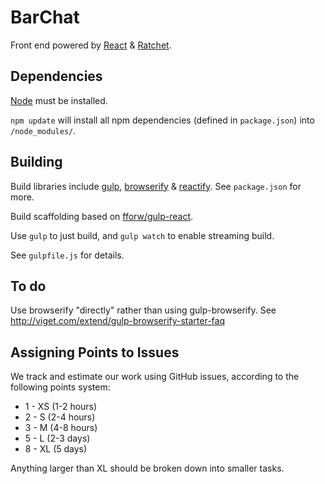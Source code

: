 BarChat
=======

Front end powered by [React](http://facebook.github.io/react/) & [Ratchet](http://goratchet.com/).

Dependencies
------------

[Node](http://nodejs.org/) must be installed.

`npm update` will install all npm dependencies (defined in `package.json`) into `/node_modules/`.

Building
--------

Build libraries include [gulp](http://gulpjs.com/), [browserify](http://browserify.org/) & [reactify](https://github.com/andreypopp/reactify). See `package.json` for more.

Build scaffolding based on [fforw/gulp-react](https://github.com/fforw/gulp-react).

Use `gulp` to just build, and `gulp watch` to enable streaming build.

See `gulpfile.js` for details.

To do
-----

Use browserify "directly" rather than using gulp-browserify. See http://viget.com/extend/gulp-browserify-starter-faq

Assigning Points to Issues
-----

We track and estimate our work using GitHub issues, according to the following points system:

* 1 - XS (1-2 hours)
* 2 - S (2-4 hours)
* 3 - M (4-8 hours)
* 5 - L (2-3 days)
* 8 - XL (5 days)

Anything larger than XL should be broken down into smaller tasks.